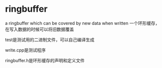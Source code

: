 # ringbuffer

a ringbuffer which can be covered by new data when written
一个环形缓存，在写入数据的时候可以将旧数据覆盖

test是测试用的二进制文件，可以自己编译生成

write.cpp是测试程序

ringbuffer.h是环形缓存的声明和定义文件

